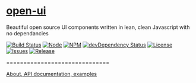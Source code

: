 [open-ui](http://www.ouijs.org)
=======

Beautiful open source UI components written in lean, clean Javascript with no dependancies

[![Build Status](https://img.shields.io/travis/open-ui/open-ui.svg?style=flat-square)](https://travis-ci.org/open-ui/open-ui)
[![Node](https://img.shields.io/node/v/open-ui/open-ui.svg?style=flat-square)]()
[![NPM](https://img.shields.io/npm/v/open-ui/open-ui.svg?style=flat-square)]()
[![devDependency Status](https://img.shields.io/david/dev/open-ui/open-ui.svg?style=flat-square)](https://david-dm.org/open-ui/open-ui#info=devDependencies)
[![License](http://img.shields.io/badge/license-MIT-green.svg?style=flat-square)](https://github.com/open-ui/open-ui/blob/master/LICENSE-MIT.md)
[![Issues](https://img.shields.io/github/issues/open-ui/open-ui.svg?style=flat-square)](https://github.com/open-ui/open-ui/issues)
[![Release](https://img.shields.io/github/release/open-ui/open-ui.svg?style=flat-square)](https://github.com/open-ui/open-ui/releases)


==============================

[About, API documentation, examples](http://www.ouijs.org)
